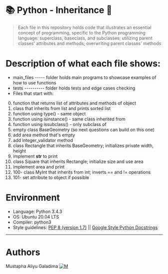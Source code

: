 # 📚 Python - Inheritance 🧢
> Each file in this repository holds code that illustrates an essential concept of programming,
> specific to the Python programming language:
> superclass, baseclass, and subclasses; utilizing parent classes' attributes and methods;
> overwriting parent classes' methods

# Description of what each file shows:
* main_files ----- folder holds main programs to showcase examples of how to use functions
* tests ---------- folder holds tests and edge cases checking
* Files that start with:
0. function that returns list of attributes and methods of object
1. class that inherits from list and prints sorted list
2. function using type() - same object
3. function using isinstance() - same class inherited from
4. function using issubclass() - only subclass of
5. empty class BaseGeometry (so next questions can build on this one)
6. add area method that's empty
7. add integer_validator method
8. class Rectangle that inherits BaseGeometry; initializes private width, height
9. implement __str__ to print
10. class Square that inherits Rectangle; initialize size and use area
11. implement area and print
100. 100- class MyInt that inherits from int; inverts == and != operations
101. 101- set attribute to object if possible

# Environment
* Language: Python 3.4.3
* OS: Ubuntu 20.04 LTS
* Compiler: python3
* Style guidelines: [PEP 8 (version 1.7)](https://www.python.org/dev/peps/pep-0008/) || [Google Style Python Docstrings](http://sphinxcontrib-napoleon.readthedocs.io/en/latest/example_google.html)   
---
# Authors
Mustapha Aliyu Galadima [![M](https://upload.wikimedia.org/wikipedia/fr/thumb/c/c8/Twitter_Bird.svg/30px-Twitter_Bird.svg.png)](https://twitter.com/mgsmartmustee/)
